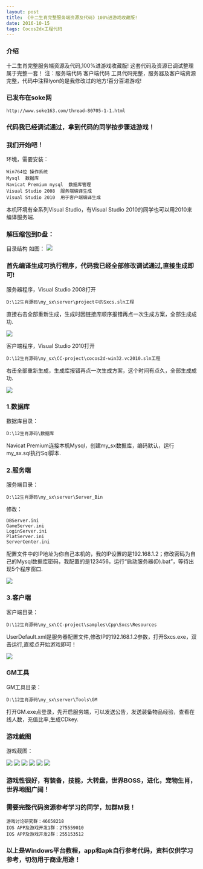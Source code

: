 ```yaml
---
layout: post
title: 《十二生肖完整服务端资源及代码》100%进游戏收藏版!
date: 2016-10-15 
tags: Cocos2dx工程代码  
---
```


### 介绍

  十二生肖完整服务端资源及代码,100%进游戏收藏版!
这套代码及资源已调试整理属于完整一套！
注：服务端代码 客户端代码 工具代码完整，服务器及客户端资源完整，代码中注释lyon的是我修改过的地方!百分百进游戏!

### 已发布在soke网

``` 
http://www.soke163.com/thread-80705-1-1.html
``` 

### 代码我已经调试通过，拿到代码的同学按步骤进游戏！

### 我们开始吧！

环境，需要安装：

``` 
Win764位 操作系统
Mysql  数据库
Navicat Premium mysql  数据库管理
Visual Studio 2008  服务端编译生成
Visual Studio 2010  用于客户端编译生成
``` 

本机环境有全系列Visual Studio，有Visual Studio 2010的同学也可以用2010来编译服务端.

### 解压缩包到D盘：

目录结构 如图：
![](/images/posts/shengxiao/sx0.png)

### 首先编译生成可执行程序，代码我已经全部修改调试通过,直接生成即可!

服务器程序，Visual Studio 2008打开

``` 
D:\12生肖源码\my_sx\server\project中的Sxcs.sln工程
``` 

直接右击全部重新生成，生成时因链接库顺序报错再点一次生成方案，全部生成成功.

![](/images/posts/shengxiao/sx1.png)

客户端程序，Visual Studio 2010打开

``` 
D:\12生肖源码\my_sx\CC-project\cocos2d-win32.vc2010.sln工程
``` 

右击全部重新生成，生成库报错再点一次生成方案，这个时间有点久，全部生成成功.

![](/images/posts/shengxiao/sx2.png)

### 1.数据库

数据库目录：

``` 
D:\12生肖源码\数据库
``` 

Navicat Premium连接本机Mysql，创建my_sx数据库，编码默认，运行my_sx.sql执行Sql脚本.

### 2.服务端

服务端目录：

``` 
D:\12生肖源码\my_sx\server\Server_Bin
``` 

修改：

``` 
DBServer.ini 
GameServer.ini 
LoginServer.ini 
PlatServer.ini 
ServerCenter.ini
``` 

配置文件中的IP地址为你自己本机的，我的IP设置的是192.168.1.2；修改密码为自己的Mysql数据库密码，我配置的是123456，运行“启动服务器(D).bat”，等待出现5个程序窗口.

![](/images/posts/shengxiao/sx3.png)

### 3.客户端 

客户端目录：

``` 
D:\12生肖源码\my_sx\CC-project\samples\Cpp\Sxcs\Resources
``` 

UserDefault.xml是服务器配置文件,修改IP的<serverIp>192.168.1.2</serverIp>参数，打开Sxcs.exe，双击运行,直接点开始游戏即可！

![](/images/posts/shengxiao/sx4.png)

### GM工具

GM工具目录：

``` 
D:\12生肖源码\my_sx\server\Tools\GM
``` 

打开GM.exe点登录，先开启服务端，可以发送公告，发送装备物品经验，查看在线人数，充值比率,生成CDkey.

### 游戏截图

游戏截图：

![](/images/posts/shengxiao/sx5.png)
![](/images/posts/shengxiao/sx6.png)
![](/images/posts/shengxiao/sx7.png)
![](/images/posts/shengxiao/sx8.png)
![](/images/posts/shengxiao/sx9.png)
![](/images/posts/shengxiao/sx10.png)

### 游戏性很好，有装备，技能，大转盘，世界BOSS，进化，宠物生肖，世界地图广阔！

### 需要完整代码资源参考学习的同学，加群M我！

``` 
游戏讨论研究群：46658218
IOS APP及游戏开发1群：275559010
IOS APP及游戏开发2群：255153512
``` 

### 以上是Windows平台教程，app和apk自行参考代码，资料仅供学习参考，切勿用于商业用途！